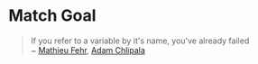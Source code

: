 # Match Goal

> If you refer to a variable by it's name, you've already failed\
> ~ [Mathieu Fehr](https://github.com/math-fehr), [Adam Chlipala](http://adam.chlipala.net)
